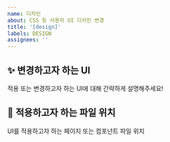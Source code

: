 ```yaml
---
name: 디자인
about: CSS 등 사용자 UI 디자인 변경
title: '[design]'
labels: DESIGN
assignees: ''
---
```


## ✨ 변경하고자 하는 UI

적용 또는 변경하고자 하는 UI에 대해 간략하게 설명해주세요!

## 🚩 적용하고자 하는 파일 위치

UI를 적용하고자 하는 페이지 또는 컴포넌트 파일 위치



